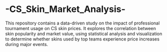 # -CS_Skin_Market_Analysis-
This repository contains a data-driven study on the impact of professional tournament usage on CS skin prices. It explores the correlation between skin popularity and market value, using statistical analysis and visualization to determine whether skins used by top teams experience price increases during major events.
